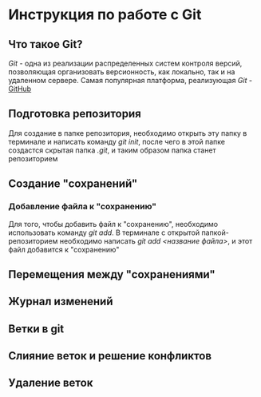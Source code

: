 # Инструкция по работе с Git

## Что такое Git?
*Git* - одна из реализации распределенных систем контроля версий, позволяющая организовать версионность, как локально, так и на удаленном сервере. Самая популярная платформа, реализующая *Git* - [GitHub](https://github.com)
## Подготовка репозитория
Для создание в папке репозитория, необходимо открыть эту папку в терминале и написать команду *git init*, после чего в этой папке создастся скрытая папка *.git*, и таким образом папка станет репозиторием
## Создание "сохранений"

### Добавление файла к "сохранению"
Для того, чтобы добавить файл к "сохранению", необходимо использовать команду *git add*. В терминале с открытой папкой-репозиторием необходимо написать *git add <название файла>*, и этот файл добавится к "сохранению"

## Перемещения между "сохранениями"

## Журнал изменений

## Ветки в git

## Слияние веток и решение конфликтов

## Удаление веток